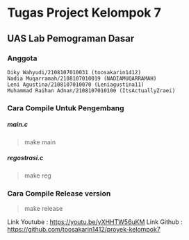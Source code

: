 # Tugas Project Kelompok 7
## UAS Lab Pemograman Dasar

### Anggota
    Diky Wahyudi/2108107010031 (toosakarin1412)
    Nadia Muqarramah/2108107010019 (NADIAMUQARRAMAH)
    Leni Agustina/2108107010070 (Leniagustina11)
    Muhammad Raihan Adnan/2108107010100 (ItsActuallyZraei)

### Cara Compile Untuk Pengembang
##### main.c
> make main

##### regostrasi.c
> make reg

### Cara Compile Release version
> make release

Link Youtube : https://youtu.be/yXHHTW56uKM
Link Github  : https://github.com/toosakarin1412/proyek-kelompok7
